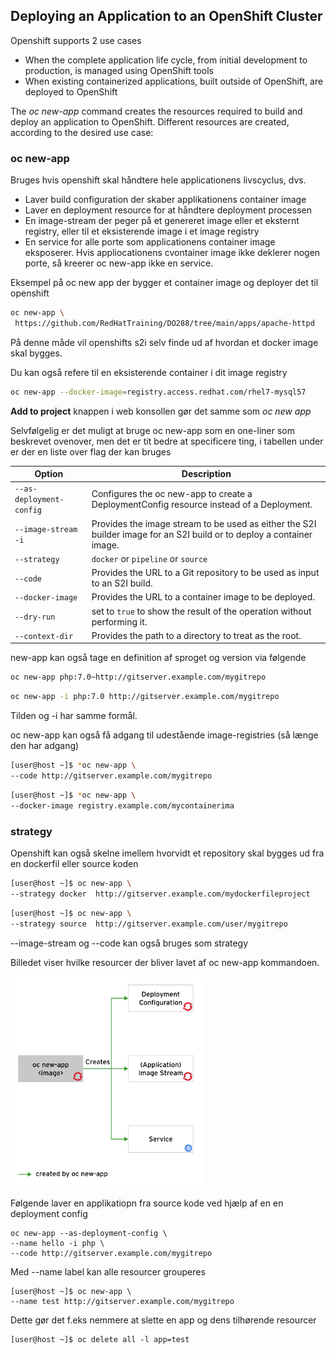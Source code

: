 ## Deploying an Application to an OpenShift Cluster

Openshift supports 2 use cases 

- When the complete application life cycle, from initial development to production, is managed using OpenShift tools
- When existing containerized applications, built outside of OpenShift, are deployed to OpenShift

The *oc new-app* command creates  the resources required to build and deploy an application to OpenShift.  Different resources are created, according to the desired use case:

### oc new-app

Bruges hvis openshift skal håndtere hele applicationens livscyclus, dvs. 

- Laver build configuration der skaber applikationens container image
- Laver en deployment resource for at håndtere deployment processen
- En image-stream der peger på et genereret image eller et eksternt registry, eller til et eksisterende image i et image registry
- En service for alle porte som applicationens container image eksposerer. Hvis appliocationens cvontainer image ikke deklerer nogen porte, så kreerer oc new-app ikke en service.

Eksempel på oc new app der bygger et container image og deployer det til openshift

```bash
oc new-app \
 https://github.com/RedHatTraining/DO288/tree/main/apps/apache-httpd
```

På denne måde vil openshifts s2i selv finde ud af hvordan et docker image skal bygges.

Du kan også refere til en eksisterende container i dit image registry

```bash
oc new-app --docker-image=registry.access.redhat.com/rhel7-mysql57
```

**Add to project** knappen i web konsollen gør det samme som *oc new app* 

Selvfølgelig er det muligt at bruge oc new-app som en one-liner som beskrevet ovenover, men det er tit bedre at specificere ting, i tabellen under er der en liste over flag der kan bruges

| Option                   | Description                                                  |
| ------------------------ | ------------------------------------------------------------ |
| `--as-deployment-config` | Configures the oc new-app to create a DeploymentConfig resource instead of a Deployment. |
| `--image-stream`  `-i`   | Provides the image stream to be used as either the S2I builder image for an S2I build or to deploy a container image. |
| `--strategy`             | `docker` or `pipeline` or `source`                           |
| `--code`                 | Provides the URL to a Git repository to be used as input to an S2I build. |
| `--docker-image`         | Provides the URL to a container image to be deployed.        |
| `--dry-run`              | set to `true` to show the result of the operation without performing it. |
| `--context-dir`          | Provides the path to a directory to treat as the root.       |

new-app kan også tage en definition af sproget og version via følgende

```bash
oc new-app php:7.0~http://gitserver.example.com/mygitrepo
```

```bash
oc new-app -i php:7.0 http://gitserver.example.com/mygitrepo
```

Tilden og -i har samme formål.

oc new-app kan også få adgang til udestående image-registries (så længe den har adgang)

```bash
[user@host ~]$ *oc new-app \
--code http://gitserver.example.com/mygitrepo
```

```bash
[user@host ~]$ *oc new-app \
--docker-image registry.example.com/mycontainerima
```

### strategy

Openshift kan også skelne imellem hvorvidt et repository skal bygges ud fra en dockerfil eller source koden

```bash
[user@host ~]$ oc new-app \
--strategy docker  http://gitserver.example.com/mydockerfileproject
```

```bash
[user@host ~]$ oc new-app \
--strategy source  http://gitserver.example.com/user/mygitrepo
```

--image-stream og --code kan også bruges som strategy



Billedet viser hvilke resourcer der bliver lavet af oc new-app kommandoen.

<img src="..\resources\kubernetes-oc-new-app.svg" style="zoom:33%;" />

Følgende laver en applikatiopn fra source kode ved hjælp af en en deployment config

```
oc new-app --as-deployment-config \
--name hello -i php \
--code http://gitserver.example.com/mygitrepo
```

Med --name label kan alle resourcer grouperes

```
[user@host ~]$ oc new-app \
--name test http://gitserver.example.com/mygitrepo
```

Dette gør det f.eks nemmere at slette en app og dens tilhørende resourcer

```
[user@host ~]$ oc delete all -l app=test
```

